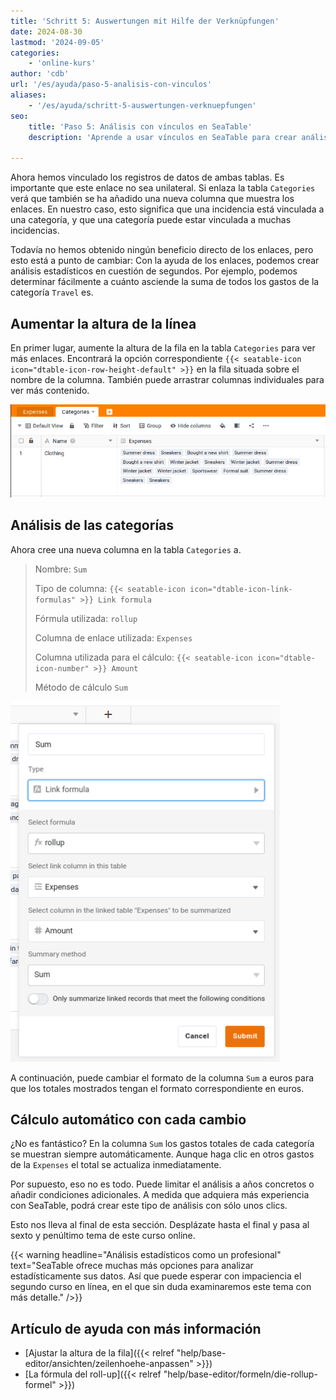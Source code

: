 ```yaml
---
title: 'Schritt 5: Auswertungen mit Hilfe der Verknüpfungen'
date: 2024-08-30
lastmod: '2024-09-05'
categories:
    - 'online-kurs'
author: 'cdb'
url: '/es/ayuda/paso-5-analisis-con-vinculos'
aliases:
    - '/es/ayuda/schritt-5-auswertungen-verknuepfungen'
seo:
    title: 'Paso 5: Análisis con vínculos en SeaTable'
    description: 'Aprende a usar vínculos en SeaTable para crear análisis estadísticos rápidos y precisos que resuman y conecten tus datos automáticamente.'

---
```


Ahora hemos vinculado los registros de datos de ambas tablas. Es importante que este enlace no sea unilateral. Si enlaza la tabla `Categories` verá que también se ha añadido una nueva columna que muestra los enlaces. En nuestro caso, esto significa que una incidencia está vinculada a una categoría, y que una categoría puede estar vinculada a muchas incidencias.

Todavía no hemos obtenido ningún beneficio directo de los enlaces, pero esto está a punto de cambiar: Con la ayuda de los enlaces, podemos crear análisis estadísticos en cuestión de segundos. Por ejemplo, podemos determinar fácilmente a cuánto asciende la suma de todos los gastos de la categoría `Travel` es.

## Aumentar la altura de la línea

En primer lugar, aumente la altura de la fila en la tabla `Categories` para ver más enlaces. Encontrará la opción correspondiente `{{< seatable-icon icon="dtable-icon-row-height-default" >}}` en la fila situada sobre el nombre de la columna. También puede arrastrar columnas individuales para ver más contenido.

![](images/level1-row-height.png)

## Análisis de las categorías

Ahora cree una nueva columna en la tabla `Categories` a.

> Nombre: `Sum`
>
> Tipo de columna: `{{< seatable-icon icon="dtable-icon-link-formulas" >}} Link formula`
>
> Fórmula utilizada: `rollup`
>
> Columna de enlace utilizada: `Expenses`
>
> Columna utilizada para el cálculo: `{{< seatable-icon icon="dtable-icon-number" >}} Amount`
>
> Método de cálculo `Sum`

![](images/lvl1-rollup.png)

A continuación, puede cambiar el formato de la columna `Sum` a euros para que los totales mostrados tengan el formato correspondiente en euros.

## Cálculo automático con cada cambio

¿No es fantástico? En la columna `Sum` los gastos totales de cada categoría se muestran siempre automáticamente. Aunque haga clic en otros gastos de la `Expenses` el total se actualiza inmediatamente.

Por supuesto, eso no es todo. Puede limitar el análisis a años concretos o añadir condiciones adicionales. A medida que adquiera más experiencia con SeaTable, podrá crear este tipo de análisis con sólo unos clics.

Esto nos lleva al final de esta sección. Desplázate hasta el final y pasa al sexto y penúltimo tema de este curso online.

{{< warning  headline="Análisis estadísticos como un profesional"  text="SeaTable ofrece muchas más opciones para analizar estadísticamente sus datos. Así que puede esperar con impaciencia el segundo curso en línea, en el que sin duda examinaremos este tema con más detalle." />}}

## Artículo de ayuda con más información

- [Ajustar la altura de la fila]({{< relref "help/base-editor/ansichten/zeilenhoehe-anpassen" >}})
- [La fórmula del roll-up]({{< relref "help/base-editor/formeln/die-rollup-formel" >}})
